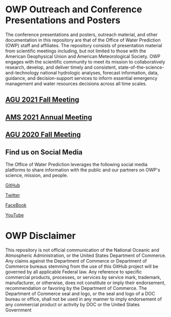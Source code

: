 # OWP Outreach and Conference Presentations and Posters
The conference presentations and posters, outreach material, and other documentation in this repository are that of the Office of Water Prediction (OWP) staff and affiliates. The repository consists of presentation material from scientific meetings including, but not limited to those with the American Geophysical Union and American Meteorological Society. OWP engages with the scientific community to meet its mission to collaboratively research, develop, and deliver timely and consistent, state-of-the-science-and-technology national hydrologic analyses, forecast information, data, guidance, and decision-support services to inform essential emergency management and water resources decisions across all time scales. 


## [AGU 2021 Fall Meeting](/AGU_2021)

## [AMS 2021 Annual Meeting](/AMS_2021)

## [AGU 2020 Fall Meeting](/AGU_2020)

## Find us on Social Media
The Office of Water Prediction leverages the following social media platforms to share information with the public and our partners on OWP's science, mission, and people.

[GitHub](https://github.com/NOAA-OWP)

[Twitter](https://twitter.com/nwsnwc)

[FaceBook](https://www.facebook.com/nwsnwc)

[YouTube](https://www.youtube.com/channel/UCIIC2c3weRXNATL1fs7SECA)

# OWP Disclaimer
This repository is not official communication of the National Oceanic and Atmospheric Administration, or the United States Department of Commerce. Any claims against the Department of Commerce or Department of Commerce bureaus stemming from the use of this GitHub project will be governed by all applicable Federal law. Any reference to specific commercial products, processes, or services by service mark, trademark, manufacturer, or otherwise, does not constitute or imply their endorsement, recommendation or favoring by the Department of Commerce. The Department of Commerce seal and logo, or the seal and logo of a DOC bureau or office, shall not be used in any manner to imply endorsement of any commercial product or activity by DOC or the United States Government
